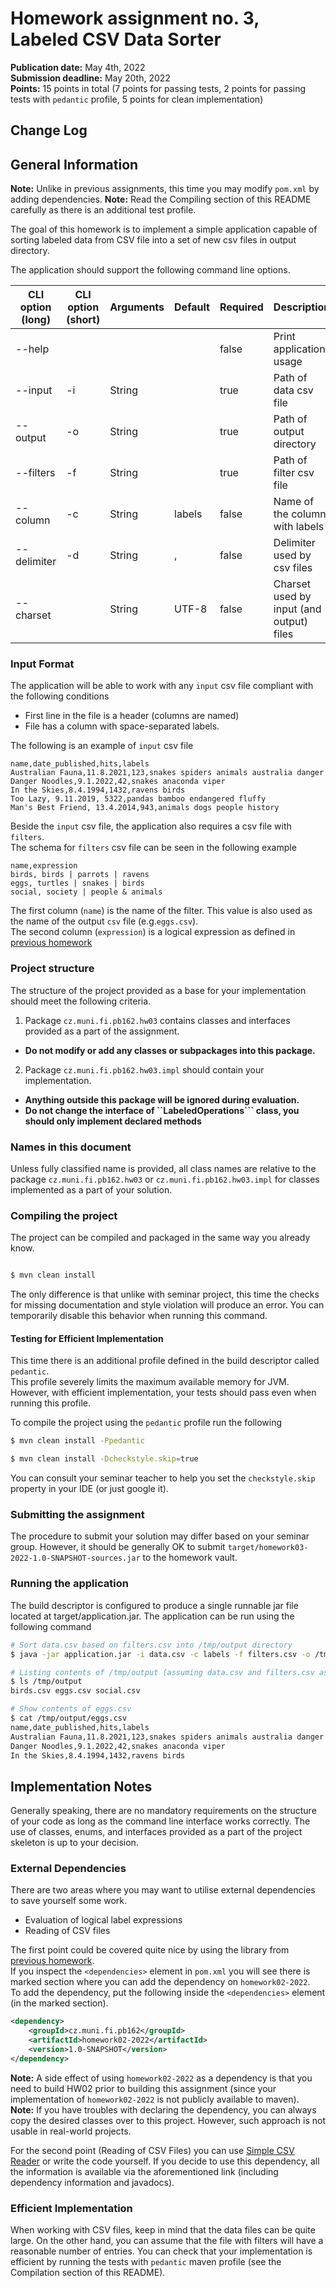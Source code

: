 Homework assignment no. 3, Labeled CSV Data Sorter 
====================================

**Publication date:**  May 4th, 2022  
**Submission deadline:** May 20th, 2022  
**Points:** 15 points in total (7 points for passing tests, 2 points for passing tests with ``pedantic`` profile,  5 points for clean implementation)


Change Log
-----------

General Information
-------------------
**Note:** Unlike in previous assignments, this time you may modify ``pom.xml`` by adding dependencies.
**Note:** Read the Compiling section of this README carefully as there is an additional test profile.

The goal of this homework is to implement a simple application capable of sorting labeled data from CSV file into a set of new csv files in output directory.

The application should support the following command line options.

| CLI option (long) | CLI option  (short)   | Arguments | Default   | Required  | Description   |
| ------            | ------                | ------    | ------    | ------    | ------        |
| --help            |                       |           |           | false     | Print application usage |
| --input           | -i                    | String    |           | true      | Path of data csv file  |   
| --output          | -o                    | String    |           | true      | Path of output directory |
| --filters         | -f                    | String    |           | true      | Path of filter csv file |
| --column          | -c                    | String    | labels    | false     | Name of the column with labels |
| --delimiter       | -d                    | String    | ,         | false     | Delimiter used by csv files |
| --charset         |                       | String    | UTF-8     | false     | Charset used by input (and output) files |

### Input Format
The application will be able to work with any ``input`` csv file compliant with  the following conditions

- First line in the file is a header (columns are named)  
- File has a column with space-separated labels.

The following is an example of ``input`` csv file
```csv
name,date_published,hits,labels
Australian Fauna,11.8.2021,123,snakes spiders animals australia danger
Danger Noodles,9.1.2022,42,snakes anaconda viper
In the Skies,8.4.1994,1432,ravens birds
Too Lazy, 9.11.2019, 5322,pandas bamboo endangered fluffy
Man's Best Friend, 13.4.2014,943,animals dogs people history
```

Beside the ``input`` csv file, the application also requires a csv file with ``filters``.  
The schema for ``filters`` csv file can be seen in the following example

```csv
name,expression
birds, birds | parrots | ravens
eggs, turtles | snakes | birds
social, society | people & animals
```
The first column (``name``) is the name of the filter. This value is also used as the name of the output ``csv`` file (e.g.``eggs.csv``).    
The second column (``expression``) is a logical expression as defined in [previous homework](https://gitlab.fi.muni.cz/pb162/2022-hw02-labels)

### Project structure

The structure of the project provided as a base for your implementation should meet the following criteria.

1. Package ```cz.muni.fi.pb162.hw03``` contains classes and interfaces provided as a part of the assignment.

- **Do not modify or add any classes or subpackages into this package.**

2. Package  ```cz.muni.fi.pb162.hw03.impl``` should contain your implementation.

- **Anything outside this package will be ignored during evaluation.**
- **Do not change the interface of ``LabeledOperations``` class, you should only implement declared methods**

### Names in this document

Unless fully classified name is provided, all class names are relative to the package ```cz.muni.fi.pb162.hw03``` or ```cz.muni.fi.pb162.hw03.impl``` for classes
implemented as a part of your solution.

### Compiling the project

The project can be compiled and packaged in the same way you already know.

```bash

$ mvn clean install
```

The only difference is that unlike with seminar project, this time the checks for missing documentation and style violation will produce an error. You can temporarily
disable this behavior when running this command.

#### Testing for Efficient Implementation
This time there is an additional profile defined in the build descriptor called ``pedantic``.  
This profile severely limits the maximum available memory for JVM. However, with efficient implementation, your tests should pass even when running this profile. 

To compile the project using the ``pedantic`` profile run the following
```bash
$ mvn clean install -Ppedantic
```

```bash
$ mvn clean install -Dcheckstyle.skip=true
```

You can consult your seminar teacher to help you set the ``checkstyle.skip`` property in your IDE (or just google it).


### Submitting the assignment

The procedure to submit your solution may differ based on your seminar group. However, it should be generally OK to
submit ```target/homework03-2022-1.0-SNAPSHOT-sources.jar``` to the homework vault.

### Running the application

The build descriptor is configured to produce a single runnable jar file located at target/application.jar. The application can be run using the following command
```bash
# Sort data.csv based on filters.csv into /tmp/output directory
$ java -jar application.jar -i data.csv -c labels -f filters.csv -o /tmp/output 

# Listing contents of /tmp/output (assuming data.csv and filters.csv as shown above)
$ ls /tmp/output
birds.csv eggs.csv social.csv

# Show contents of eggs.csv
$ cat /tmp/output/eggs.csv
name,date_published,hits,labels
Australian Fauna,11.8.2021,123,snakes spiders animals australia danger
Danger Noodles,9.1.2022,42,snakes anaconda viper
In the Skies,8.4.1994,1432,ravens birds
```
Implementation Notes
----
Generally speaking, there are no mandatory requirements on the structure of your code as long as the command line interface works correctly.
The use of classes, enums, and interfaces provided as a part of the project skeleton is up to your decision.

### External Dependencies
There are two areas where you may want to utilise external dependencies to save yourself some work. 

- Evaluation of logical label expressions
- Reading of CSV files

The first point could be covered quite nice by using the library from [previous homework](https://gitlab.fi.muni.cz/pb162/2022-hw02-labels).  
If you inspect the ``<dependencies>`` element in ``pom.xml`` you will see there is marked section where you can add the dependency on ``homework02-2022``.  
To add the dependency, put the following inside the ``<dependencies>`` element (in the marked section).

```xml
<dependency>
    <groupId>cz.muni.fi.pb162</groupId>
    <artifactId>homework02-2022</artifactId>
    <version>1.0-SNAPSHOT</version>
</dependency>
```

**Note:** A side effect of using ``homework02-2022`` as a dependency is that you need to build HW02 prior to building this assignment (since your implementation of ``homework02-2022`` is not publicly available to maven).   
**Note:** If you have troubles with declaring the dependency, you can always copy the desired classes over to this project. However, such approach is not usable in real-world projects. 

For the second point (Reading of CSV Files) you can use [Simple CSV Reader](https://github.com/jcechace/pb162-csv-parser) or write the code yourself. 
If you decide to use this dependency, all the information is available via the aforementioned link (including dependency information and javadocs).

### Efficient Implementation
When working with CSV files, keep in mind that the data files can be quite large. On the other hand, you can assume that the file with filters will have a reasonable number of entries.
You can check that your implementation is efficient by running the tests with ``pedantic`` maven profile (see the Compilation section of this README).






